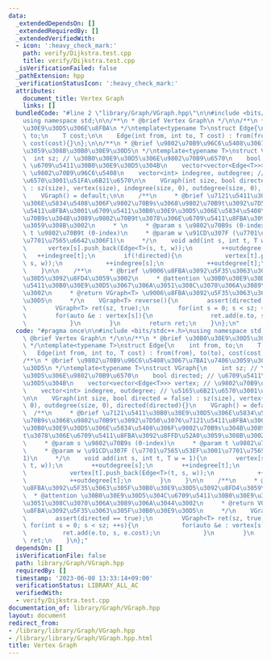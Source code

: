 ```yaml
---
data:
  _extendedDependsOn: []
  _extendedRequiredBy: []
  _extendedVerifiedWith:
  - icon: ':heavy_check_mark:'
    path: verify/Dijkstra.test.cpp
    title: verify/Dijkstra.test.cpp
  _isVerificationFailed: false
  _pathExtension: hpp
  _verificationStatusIcon: ':heavy_check_mark:'
  attributes:
    document_title: Vertex Graph
    links: []
  bundledCode: "#line 2 \"library/Graph/VGraph.hpp\"\n\n#include <bits/stdc++.h>\n\
    using namespace std;\n\n/**\n * @brief Vertex Graph\n */\n\n/**\n * @brief \u30B0\
    \u30E9\u30D5\u306E\u8FBA\n */\ntemplate<typename T>\nstruct Edge{\n    int from,\
    \ to;\n    T cost;\n\n    Edge(int from, int to, T cost) : from(from), to(to),\
    \ cost(cost){}\n};\n\n/**\n * @brief \u9802\u70B9\u96C6\u5408\u3067\u7BA1\u7406\
    \u3059\u308B\u30B0\u30E9\u30D5\n */\ntemplate<typename T>\nstruct VGraph{\n  \
    \  int sz; // \u30B0\u30E9\u30D5\u306E\u9802\u70B9\u6570\n    bool directed; //\
    \ \u6709\u5411\u30B0\u30E9\u30D5\u304B\n    vector<vector<Edge<T>>> vertex; //\
    \ \u9802\u70B9\u96C6\u5408\n    vector<int> indegree, outdegree; // \u5165\u6B21\
    \u6570\u3001\u51FA\u6B21\u6570\n\n    VGraph(int size, bool directed = false)\
    \ : sz(size), vertex(size), indegree(size, 0), outdegree(size, 0), directed(directed){}\n\
    \    VGraph() = default;\n\n    /**\n     * @brief \u7121\u5411\u30B0\u30E9\u30D5\
    \u306E\u5834\u5408\u306F\u9802\u70B9s\u3068\u9802\u70B9t\u3092\u7D50\u3076\u7121\
    \u5411\u8FBA\u3001\u6709\u5411\u30B0\u30E9\u30D5\u306E\u5834\u5408\u306F\u9802\
    \u70B9s\u304B\u3089\u9802\u70B9t\u3078\u306E\u6709\u5411\u8FBA\u3092\u8FFD\u52A0\
    \u3059\u308B\u3002\n     * \n     * @param s \u9802\u70B9s (0-index)\n     * @param\
    \ t \u9802\u70B9t (0-index)\n     * @param w \u91CD\u307F (\u7701\u7565\u53EF\u3001\
    \u7701\u7565\u6642\u306F1)\n     */\n    void add(int s, int t, T w = 1){\n  \
    \      vertex[s].push_back(Edge<T>(s, t, w));\n        ++outdegree[s];\n     \
    \   ++indegree[t];\n        if(!directed){\n            vertex[t].push_back(Edge<T>(t,\
    \ s, w));\n            ++indegree[s];\n            ++outdegree[t];\n        }\n\
    \    }\n\n    /**\n     * @brief \u9006\u8FBA\u3092\u5F35\u3063\u305F\u30B0\u30E9\
    \u30D5\u3092\u8FD4\u3059\u3002\n     * @attention \u30B0\u30E9\u30D5\u304C\u6709\
    \u5411\u30B0\u30E9\u30D5\u3067\u306A\u3051\u308C\u3070\u306A\u3089\u306A\u3044\
    \u3002\n     * @return VGraph<T> \u9006\u8FBA\u3092\u5F35\u3063\u305F\u30B0\u30E9\
    \u30D5\n     */\n    VGraph<T> reverse(){\n        assert(directed == true);\n\
    \        VGraph<T> ret(sz, true);\n        for(int s = 0; s < sz; ++s){\n    \
    \        for(auto &e : vertex[s]){\n                ret.add(e.to, s, e.cost);\n\
    \            }\n        }\n        return ret;\n    }\n};\n"
  code: "#pragma once\n\n#include <bits/stdc++.h>\nusing namespace std;\n\n/**\n *\
    \ @brief Vertex Graph\n */\n\n/**\n * @brief \u30B0\u30E9\u30D5\u306E\u8FBA\n\
    \ */\ntemplate<typename T>\nstruct Edge{\n    int from, to;\n    T cost;\n\n \
    \   Edge(int from, int to, T cost) : from(from), to(to), cost(cost){}\n};\n\n\
    /**\n * @brief \u9802\u70B9\u96C6\u5408\u3067\u7BA1\u7406\u3059\u308B\u30B0\u30E9\
    \u30D5\n */\ntemplate<typename T>\nstruct VGraph{\n    int sz; // \u30B0\u30E9\
    \u30D5\u306E\u9802\u70B9\u6570\n    bool directed; // \u6709\u5411\u30B0\u30E9\
    \u30D5\u304B\n    vector<vector<Edge<T>>> vertex; // \u9802\u70B9\u96C6\u5408\n\
    \    vector<int> indegree, outdegree; // \u5165\u6B21\u6570\u3001\u51FA\u6B21\u6570\
    \n\n    VGraph(int size, bool directed = false) : sz(size), vertex(size), indegree(size,\
    \ 0), outdegree(size, 0), directed(directed){}\n    VGraph() = default;\n\n  \
    \  /**\n     * @brief \u7121\u5411\u30B0\u30E9\u30D5\u306E\u5834\u5408\u306F\u9802\
    \u70B9s\u3068\u9802\u70B9t\u3092\u7D50\u3076\u7121\u5411\u8FBA\u3001\u6709\u5411\
    \u30B0\u30E9\u30D5\u306E\u5834\u5408\u306F\u9802\u70B9s\u304B\u3089\u9802\u70B9\
    t\u3078\u306E\u6709\u5411\u8FBA\u3092\u8FFD\u52A0\u3059\u308B\u3002\n     * \n\
    \     * @param s \u9802\u70B9s (0-index)\n     * @param t \u9802\u70B9t (0-index)\n\
    \     * @param w \u91CD\u307F (\u7701\u7565\u53EF\u3001\u7701\u7565\u6642\u306F\
    1)\n     */\n    void add(int s, int t, T w = 1){\n        vertex[s].push_back(Edge<T>(s,\
    \ t, w));\n        ++outdegree[s];\n        ++indegree[t];\n        if(!directed){\n\
    \            vertex[t].push_back(Edge<T>(t, s, w));\n            ++indegree[s];\n\
    \            ++outdegree[t];\n        }\n    }\n\n    /**\n     * @brief \u9006\
    \u8FBA\u3092\u5F35\u3063\u305F\u30B0\u30E9\u30D5\u3092\u8FD4\u3059\u3002\n   \
    \  * @attention \u30B0\u30E9\u30D5\u304C\u6709\u5411\u30B0\u30E9\u30D5\u3067\u306A\
    \u3051\u308C\u3070\u306A\u3089\u306A\u3044\u3002\n     * @return VGraph<T> \u9006\
    \u8FBA\u3092\u5F35\u3063\u305F\u30B0\u30E9\u30D5\n     */\n    VGraph<T> reverse(){\n\
    \        assert(directed == true);\n        VGraph<T> ret(sz, true);\n       \
    \ for(int s = 0; s < sz; ++s){\n            for(auto &e : vertex[s]){\n      \
    \          ret.add(e.to, s, e.cost);\n            }\n        }\n        return\
    \ ret;\n    }\n};"
  dependsOn: []
  isVerificationFile: false
  path: library/Graph/VGraph.hpp
  requiredBy: []
  timestamp: '2023-06-08 13:33:14+09:00'
  verificationStatus: LIBRARY_ALL_AC
  verifiedWith:
  - verify/Dijkstra.test.cpp
documentation_of: library/Graph/VGraph.hpp
layout: document
redirect_from:
- /library/library/Graph/VGraph.hpp
- /library/library/Graph/VGraph.hpp.html
title: Vertex Graph
---
```

